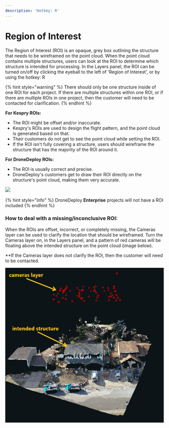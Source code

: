```yaml
---
description: 'Hotkey: R'
---
```


# Region of Interest

The Region of Interest \(ROI\) is an opaque, grey box outlining the structure that needs to be wireframed on the point cloud. When the point cloud contains multiple structures, users can look at the ROI to determine which structure is intended for processing. In the Layers panel, the ROI can be turned on/off by clicking the eyeball to the left of 'Region of Interest', or by using the hotkey: R

{% hint style="warning" %}
There should only be one structure inside of one ROI for each project. If there are multiple structures within one ROI, or if there are multiple ROIs in one project, then the customer will need to be contacted for clarification.
{% endhint %}

**For Kespry ROIs:** 

* The ROI might be offset and/or inaccurate. 
* Kespry's ROIs are used to design the flight pattern, and the point cloud is generated based on that. 
* Their customers do not get to see the point cloud while setting the ROI. 
* If the ROI isn't fully covering a structure, users should wireframe the structure that has the majority of the ROI around it.

**For DroneDeploy ROIs:** 

* The ROI is usually correct and precise. 
* DroneDeploy's customers get to draw their ROI directly on the structure's point cloud, making them very accurate. 

![](../.gitbook/assets/roi.gif)

{% hint style="info" %}
DroneDeploy **Enterprise** projects will not have a ROI included
{% endhint %}

### How to deal with a missing/inconclusive ROI:

When the ROIs are offset, incorrect, or completely missing, the Cameras layer can be used to clarify the location that should be wireframed. Turn the Cameras layer on, in the Layers panel, and a pattern of red cameras will be floating above the intended structure on the point cloud \(image below\). 

\*\*If the Cameras layer does not clarify the ROI, then the customer will need to be contacted.

![](../.gitbook/assets/cameras-for-roi.png)


